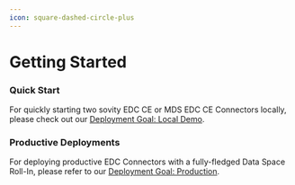 ```yaml
---
icon: square-dashed-circle-plus
---
```


Getting Started
========

### Quick Start

For quickly starting two sovity EDC CE or MDS EDC CE Connectors locally, please check out
our [Deployment Goal: Local Demo](../deployment-guide/goals/local-demo).

### Productive Deployments

For deploying productive EDC Connectors with a fully-fledged Data Space Roll-In, please refer to
our [Deployment Goal: Production](../deployment-guide/goals/production).

